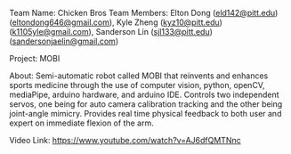 Team Name: Chicken Bros
Team Members: Elton Dong (eld142@pitt.edu) (eltondong646@gmail.com), Kyle Zheng (kyz10@pitt.edu) (k1105yle@gmail.com), Sanderson Lin (sjl133@pitt.edu) (sandersonjaelin@gmail.com)

Project: MOBI 

About: Semi-automatic robot called MOBI that reinvents and enhances sports medicine through the use of computer vision, python, openCV, mediaPipe, arduino hardware, and arduino IDE. Controls two independent servos, one being for auto camera calibration tracking and the other being joint-angle mimicry. Provides real time physical feedback to both user and expert on immediate flexion of the arm.

Video Link: https://www.youtube.com/watch?v=AJ6dfQMTNnc
